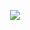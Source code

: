 <p align="center">
  <a href = "https://dirkwhoffmann.github.io/virtualc64"><img src="https://dirkwhoffmann.github.io/virtualc64/images/redirect.png"></a>
</p>
